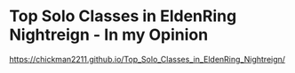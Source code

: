 # Top Solo Classes in EldenRing Nightreign - In my Opinion
https://chickman2211.github.io/Top_Solo_Classes_in_EldenRing_Nightreign/
